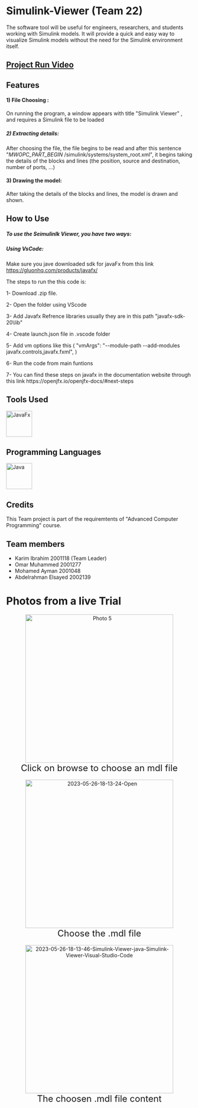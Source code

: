 # Simulink-Viewer (Team 22) 
The software tool will be useful for engineers, researchers, and students working with  Simulink models. It will provide a quick and easy way to visualize Simulink models without the need for the Simulink environment itself.




## [Project Run Video ](https://www.youtube.com/watch?v=A4lGpW046zU "Real-time trial ")


## Features
#### 1) File Choosing :
	

On running the program, a window appears with title "Simulink Viewer" , and requires a Simulink file to be loaded

##### 2) Extracting details:
After choosing the file, the file begins to be read and after this sentence "_MWOPC_PART_BEGIN_ /simulink/systems/system_root.xml", it begins taking the details of the blocks and lines (the position, source and destination, number of ports, ...)

#### 3) Drawing the model:
After taking the details of the blocks and lines, the model is drawn and shown.
## How to Use

##### To use the Seimulinlk Viewer, you have two ways:


##### Using VsCode:

Make sure you jave downloaded sdk for javaFx from this link https://gluonhq.com/products/javafx/

The steps to run the this code is:
<p>1- Download .zip file.	</p>
<p>2- Open the folder using VScode </p>
<p>3- Add Javafx Refrence libraries usually they are in this path "javafx-sdk-20\lib" </p>
<p>4- Create launch.json file in .vscode folder  </p>
<p>5- Add vm options like this (  "vmArgs": "--module-path <JavaFX_lib_path> --add-modules javafx.controls,javafx.fxml",  )   </p>
<p>6- Run the code from main funtions </p>
<p>7- You can find these steps on javafx in the documentation website through this link https://openjfx.io/openjfx-docs/#next-steps  </p>



 
## Tools Used



<div style="display: flex; align-items: center;">
  <img src="https://www.qfs.de/fileadmin/Webdata/logos-icons/JavaFX.png" alt="JavaFx" title="JavaFx" width="70" height="70">
 
</div>


## Programming Languages 

<div style="display: flex; align-items: center;"> <img src="https://static.vecteezy.com/system/resources/previews/022/100/686/original/java-logo-transparent-free-png.png" alt="Java" title="Java" width="70" height="70">  </div>

## Credits

This Team project is part of the requiremtents of "Advanced Computer Programming" course.


## Team members

- Karim Ibrahim 2001118 (Team Leader)
- Omar Muhammed        2001277
- Mohamed Ayman 2001048
- Abdelrahman Elsayed 2002139


# Photos from a live Trial

<div align="center">
    <a href="https://ibb.co/82jHQJN"><img src="https://i.ibb.co/GkVqrXn/2023-05-26-18-12-57-Simulink-Viewer-java-Simulink-Viewer-Visual-Studio-Code.png" alt="Photo 5" height="400"></a>
    <br>
    <sup style="font-size: 24px;">Click on browse to choose an mdl file</sup>
    <br>
    <br>
</div>
<div align="center">
    <a href="https://ibb.co/HxtCNvd"><img src="https://i.ibb.co/HxtCNvd/2023-05-26-18-13-24-Open.png" alt="2023-05-26-18-13-24-Open" height="400"></a>
    <br>
    <sup style="font-size: 24px;">Choose the .mdl file</sup>
    <br>
    <br>
</div>

<!-- Second image -->
<div align="center">
    <a href="https://ibb.co/v1YPYfY"><img src="https://i.ibb.co/v1YPYfY/2023-05-26-18-13-46-Simulink-Viewer-java-Simulink-Viewer-Visual-Studio-Code.png" alt="2023-05-26-18-13-46-Simulink-Viewer-java-Simulink-Viewer-Visual-Studio-Code" height="400"></a>
    <br>
    <sup style="font-size: 24px;">The choosen .mdl file content</sup>
    <br>
    <br>
</div>
